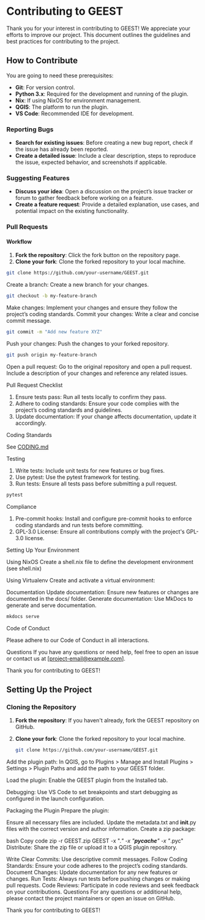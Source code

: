 # Contributing to GEEST

Thank you for your interest in contributing to GEEST! We appreciate your efforts to improve our project. This document outlines the guidelines and best practices for contributing to the project.

## How to Contribute

You are going to need these prerequisites:

- **Git**: For version control.
- **Python 3.x**: Required for the development and running of the plugin.
- **Nix**: If using NixOS for environment management.
- **QGIS**: The platform to run the plugin.
- **VS Code**: Recommended IDE for development.

### Reporting Bugs

- **Search for existing issues**: Before creating a new bug report, check if the issue has already been reported.
- **Create a detailed issue**: Include a clear description, steps to reproduce the issue, expected behavior, and screenshots if applicable.

### Suggesting Features

- **Discuss your idea**: Open a discussion on the project’s issue tracker or forum to gather feedback before working on a feature.
- **Create a feature request**: Provide a detailed explanation, use cases, and potential impact on the existing functionality.

### Pull Requests

#### Workflow

1. **Fork the repository**: Click the fork button on the repository page.
2. **Clone your fork**: Clone the forked repository to your local machine.

```bash
git clone https://github.com/your-username/GEEST.git
```

Create a branch: Create a new branch for your changes.


```bash
git checkout -b my-feature-branch
```

Make changes: Implement your changes and ensure they follow the project’s coding standards.
Commit your changes: Write a clear and concise commit message.

```bash
git commit -m "Add new feature XYZ"
```


Push your changes: Push the changes to your forked repository.

```bash
git push origin my-feature-branch
```


Open a pull request: Go to the original repository and open a pull request. Include a description of your changes and reference any related issues.

Pull Request Checklist
1. Ensure tests pass: Run all tests locally to confirm they pass.
2. Adhere to coding standards: Ensure your code complies with the project’s coding standards and guidelines.
3. Update documentation: If your change affects documentation, update it accordingly.

Coding Standards

See [CODING.md](CODING.md)

Testing
1. Write tests: Include unit tests for new features or bug fixes.
2. Use pytest: Use the pytest framework for testing.
3. Run tests: Ensure all tests pass before submitting a pull request.

```bash
pytest
```

Compliance
1. Pre-commit hooks: Install and configure pre-commit hooks to enforce coding standards and run tests before committing.
2. GPL-3.0 License: Ensure all contributions comply with the project's GPL-3.0 license.

Setting Up Your Environment

Using NixOS
Create a shell.nix file to define the development environment (see shell.nix)

Using Virtualenv
Create and activate a virtual environment:

Documentation
Update documentation: Ensure new features or changes are documented in the docs/ folder.
Generate documentation: Use MkDocs to generate and serve documentation.

```bash
mkdocs serve
```

Code of Conduct

Please adhere to our Code of Conduct in all interactions.

Questions
If you have any questions or need help, feel free to open an issue or contact us at [project-email@example.com].

Thank you for contributing to GEEST!


## Setting Up the Project

### Cloning the Repository

1. **Fork the repository**: If you haven't already, fork the GEEST repository on GitHub.

2. **Clone your fork**: Clone the forked repository to your local machine.
   ```bash
   git clone https://github.com/your-username/GEEST.git
Add the plugin path: In QGIS, go to Plugins > Manage and Install Plugins > Settings > Plugin Paths and add the path to your GEEST folder.

Load the plugin: Enable the GEEST plugin from the Installed tab.

Debugging: Use VS Code to set breakpoints and start debugging as configured in the launch configuration.

Packaging the Plugin
Prepare the plugin:

Ensure all necessary files are included.
Update the metadata.txt and __init__.py files with the correct version and author information.
Create a zip package:

bash
Copy code
zip -r GEEST.zip GEEST -x ".*" -x "__pycache__" -x "*.pyc"
Distribute: Share the zip file or upload it to a QGIS plugin repository.

Write Clear Commits: Use descriptive commit messages.
Follow Coding Standards: Ensure your code adheres to the project’s coding standards.
Document Changes: Update documentation for any new features or changes.
Run Tests: Always run tests before pushing changes or making pull requests.
Code Reviews: Participate in code reviews and seek feedback on your contributions.
Questions
For any questions or additional help, please contact the project maintainers or open an issue on GitHub.

Thank you for contributing to GEEST!
